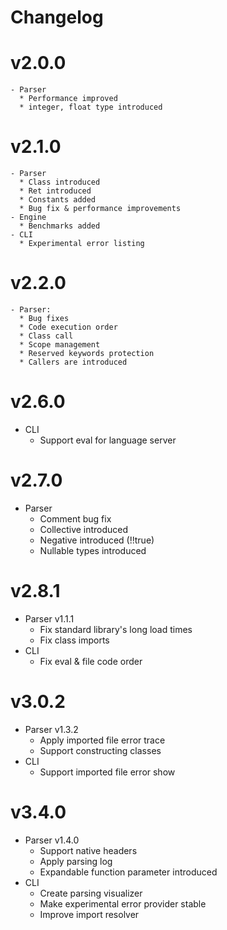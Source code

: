 # Changelog

# v2.0.0
    - Parser
      * Performance improved
      * integer, float type introduced

# v2.1.0
    - Parser
      * Class introduced
      * Ret introduced
      * Constants added
      * Bug fix & performance improvements
    - Engine
      * Benchmarks added
    - CLI
      * Experimental error listing

# v2.2.0
    - Parser: 
      * Bug fixes
      * Code execution order
      * Class call
      * Scope management
      * Reserved keywords protection
      * Callers are introduced

# v2.6.0
  - CLI
    * Support eval for language server 

# v2.7.0
  - Parser
    * Comment bug fix
    * Collective introduced
    * Negative introduced (!!true) 
    * Nullable types introduced

# v2.8.1
  - Parser v1.1.1
    * Fix standard library's long load times
    * Fix class imports
  - CLI
    * Fix eval & file code order

# v3.0.2
  - Parser v1.3.2
    * Apply imported file error trace
    * Support constructing classes
  - CLI
    * Support imported file error show

# v3.4.0
  - Parser v1.4.0
    * Support native headers
    * Apply parsing log
    * Expandable function parameter introduced
  - CLI
    * Create parsing visualizer
    * Make experimental error provider stable
    * Improve import resolver